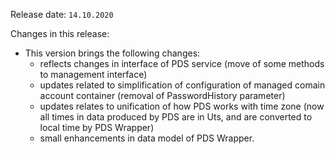 Release date: `14.10.2020`

Changes in this release:

* This version brings the following changes:
  - reflects changes in interface of PDS service (move of some methods to management interface)
  - updates related to simplification of configuration of managed comain account container (removal of PasswordHistory parameter)
  - updates relates to unification of how PDS works with time zone (now all times in data produced by PDS are in Uts, and are converted to local time by PDS Wrapper)
  - small enhancements in data model of PDS Wrapper.